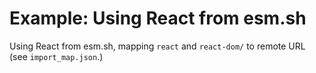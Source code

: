 # Example: Using React from esm.sh

Using React from esm.sh, mapping `react` and `react-dom/` to remote URL (see
`import_map.json`.)
